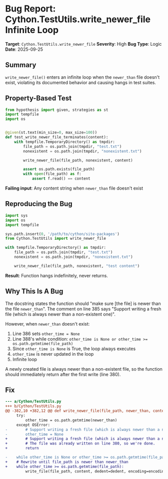 # Bug Report: Cython.TestUtils.write_newer_file Infinite Loop

**Target**: `Cython.TestUtils.write_newer_file`
**Severity**: High
**Bug Type**: Logic
**Date**: 2025-09-25

## Summary

`write_newer_file()` enters an infinite loop when the `newer_than` file doesn't exist, violating its documented behavior and causing hangs in test suites.

## Property-Based Test

```python
from hypothesis import given, strategies as st
import tempfile
import os


@given(st.text(min_size=0, max_size=100))
def test_write_newer_file_terminates(content):
    with tempfile.TemporaryDirectory() as tmpdir:
        file_path = os.path.join(tmpdir, "test.txt")
        nonexistent = os.path.join(tmpdir, "nonexistent.txt")

        write_newer_file(file_path, nonexistent, content)

        assert os.path.exists(file_path)
        with open(file_path) as f:
            assert f.read() == content
```

**Failing input**: Any content string when `newer_than` file doesn't exist

## Reproducing the Bug

```python
import sys
import os
import tempfile

sys.path.insert(0, '/path/to/cython/site-packages')
from Cython.TestUtils import write_newer_file

with tempfile.TemporaryDirectory() as tmpdir:
    file_path = os.path.join(tmpdir, "test.txt")
    nonexistent = os.path.join(tmpdir, "nonexistent.txt")

    write_newer_file(file_path, nonexistent, "test content")
```

**Result**: Function hangs indefinitely, never returns.

## Why This Is A Bug

The docstring states the function should "make sure [the file] is newer than the file `newer_than`". The comment on line 385 says "Support writing a fresh file (which is always newer than a non-existent one)".

However, when `newer_than` doesn't exist:
1. Line 386 sets `other_time = None`
2. Line 388's while condition: `other_time is None or other_time >= os.path.getmtime(file_path)`
3. Since `other_time is None` is True, the loop always executes
4. `other_time` is never updated in the loop
5. Infinite loop

A newly created file is always newer than a non-existent file, so the function should immediately return after the first write (line 380).

## Fix

```diff
--- a/Cython/TestUtils.py
+++ b/Cython/TestUtils.py
@@ -382,10 +382,12 @@ def write_newer_file(file_path, newer_than, content, dedent=False, encoding=Non
     try:
         other_time = os.path.getmtime(newer_than)
     except OSError:
-        # Support writing a fresh file (which is always newer than a non-existent one)
-        other_time = None
+        # Support writing a fresh file (which is always newer than a non-existent one).
+        # The file was already written on line 380, so we're done.
+        return

-    while other_time is None or other_time >= os.path.getmtime(file_path):
+    # Rewrite until file_path is newer than newer_than
+    while other_time >= os.path.getmtime(file_path):
         write_file(file_path, content, dedent=dedent, encoding=encoding)
```